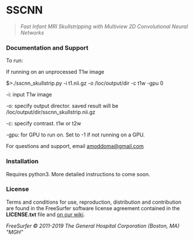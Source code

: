 # SSCNN

>*Fast Infant MRI Skullstripping with Multiview 2D Convolutional Neural Networks*

### Documentation and Support
To run: 

If running on an unprocessed T1w image 

$>./sscnn_skullstrip.py  -i t1.nii.gz -o /loc/output/dir  -c t1w -gpu 0


-i: input T1w image

-o: specify output director. saved result will be /loc/output/dir/sscnn_skullstrip.nii.gz

-c: specify contrast. t1w or t2w

-gpu: for GPU to run on. Set to -1 if not running on a GPU.

For questions and support, email amoddoma@gmail.com

### Installation
Requires python3. More detailed instructions to come soon.

### License

Terms and conditions for use, reproduction, distribution and contribution are found in the FreeSurfer software license agreement contained in the **LICENSE.txt** file and [on our wiki](https://surfer.nmr.mgh.harvard.edu/fswiki/FreeSurferSoftwareLicense).

*FreeSurfer © 2011-2019 The General Hospital Corporation (Boston, MA) "MGH"*
